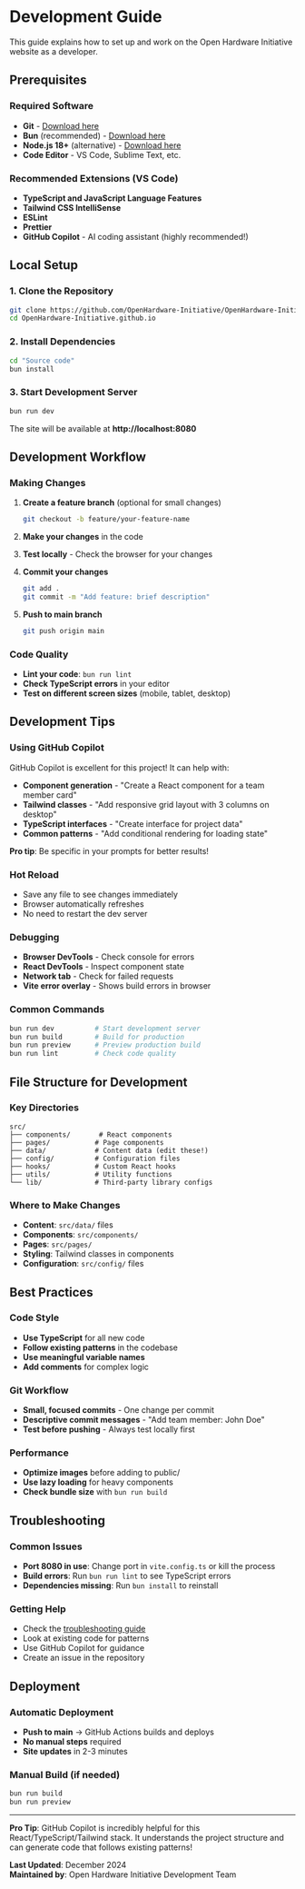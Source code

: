 # Development Guide

This guide explains how to set up and work on the Open Hardware Initiative website as a developer.

## Prerequisites

### Required Software
- **Git** - [Download here](https://git-scm.com/)
- **Bun** (recommended) - [Download here](https://bun.sh/)
- **Node.js 18+** (alternative) - [Download here](https://nodejs.org/)
- **Code Editor** - VS Code, Sublime Text, etc.

### Recommended Extensions (VS Code)
- **TypeScript and JavaScript Language Features**
- **Tailwind CSS IntelliSense**
- **ESLint**
- **Prettier**
- **GitHub Copilot** - AI coding assistant (highly recommended!)

## Local Setup

### 1. Clone the Repository
```bash
git clone https://github.com/OpenHardware-Initiative/OpenHardware-Initiative.github.io.git
cd OpenHardware-Initiative.github.io
```

### 2. Install Dependencies
```bash
cd "Source code"
bun install
```

### 3. Start Development Server
```bash
bun run dev
```

The site will be available at **http://localhost:8080**

## Development Workflow

### Making Changes
1. **Create a feature branch** (optional for small changes)
   ```bash
   git checkout -b feature/your-feature-name
   ```

2. **Make your changes** in the code
3. **Test locally** - Check the browser for your changes
4. **Commit your changes**
   ```bash
   git add .
   git commit -m "Add feature: brief description"
   ```

5. **Push to main branch**
   ```bash
   git push origin main
   ```

### Code Quality
- **Lint your code**: `bun run lint`
- **Check TypeScript errors** in your editor
- **Test on different screen sizes** (mobile, tablet, desktop)

## Development Tips

### Using GitHub Copilot
GitHub Copilot is excellent for this project! It can help with:
- **Component generation** - "Create a React component for a team member card"
- **Tailwind classes** - "Add responsive grid layout with 3 columns on desktop"
- **TypeScript interfaces** - "Create interface for project data"
- **Common patterns** - "Add conditional rendering for loading state"

**Pro tip**: Be specific in your prompts for better results!

### Hot Reload
- Save any file to see changes immediately
- Browser automatically refreshes
- No need to restart the dev server

### Debugging
- **Browser DevTools** - Check console for errors
- **React DevTools** - Inspect component state
- **Network tab** - Check for failed requests
- **Vite error overlay** - Shows build errors in browser

### Common Commands
```bash
bun run dev          # Start development server
bun run build        # Build for production
bun run preview      # Preview production build
bun run lint         # Check code quality
```

## File Structure for Development

### Key Directories
```
src/
├── components/       # React components
├── pages/           # Page components
├── data/            # Content data (edit these!)
├── config/          # Configuration files
├── hooks/           # Custom React hooks
├── utils/           # Utility functions
└── lib/             # Third-party library configs
```

### Where to Make Changes
- **Content**: `src/data/` files
- **Components**: `src/components/`
- **Pages**: `src/pages/`
- **Styling**: Tailwind classes in components
- **Configuration**: `src/config/` files

## Best Practices

### Code Style
- **Use TypeScript** for all new code
- **Follow existing patterns** in the codebase
- **Use meaningful variable names**
- **Add comments** for complex logic

### Git Workflow
- **Small, focused commits** - One change per commit
- **Descriptive commit messages** - "Add team member: John Doe"
- **Test before pushing** - Always test locally first

### Performance
- **Optimize images** before adding to public/
- **Use lazy loading** for heavy components
- **Check bundle size** with `bun run build`

## Troubleshooting

### Common Issues
- **Port 8080 in use**: Change port in `vite.config.ts` or kill the process
- **Build errors**: Run `bun run lint` to see TypeScript errors
- **Dependencies missing**: Run `bun install` to reinstall

### Getting Help
- Check the [troubleshooting guide](troubleshooting.md)
- Look at existing code for patterns
- Use GitHub Copilot for guidance
- Create an issue in the repository

## Deployment

### Automatic Deployment
- **Push to main** → GitHub Actions builds and deploys
- **No manual steps** required
- **Site updates** in 2-3 minutes

### Manual Build (if needed)
```bash
bun run build
bun run preview
```

---

**Pro Tip**: GitHub Copilot is incredibly helpful for this React/TypeScript/Tailwind stack. It understands the project structure and can generate code that follows existing patterns!

**Last Updated**: December 2024  
**Maintained by**: Open Hardware Initiative Development Team 